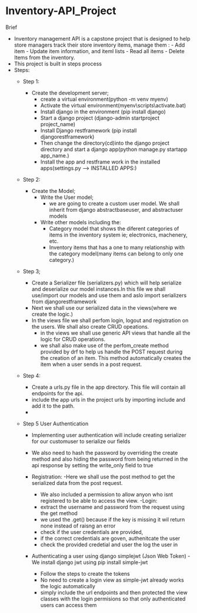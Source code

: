 # Inventory-API_Project
Brief
- Inventory management API is a capstone project that is designed to help store managers track their store inventory items, manage them : 
        - Add item
        - Update item information, and iteml lists
        - Read all items
        - Delete Items from the inventory.
- This project is built in steps process 
- Steps:
    - Step 1:
        - Create the development server;
            - create a virtual environment(python -m venv myenv)
            - Activate the virtual environment(myenv\scripts\activate.bat)
            - Install django in the environment (pip install django)
            - Start a django project (django-admin startproject project_name)
            - Install Django restframework (pip install djangorestframework)
            - Then change the directory(cd)into the django project directory and start a django app(python manage.py startapp app_name.)
            - Install the app and restframe work in the installed apps(settings.py --> INSTALLED APPS:)
    - Step 2:
        - Create the Model;
            - Write the User model;
                - we are going to create a custom user model. We shall inherit from django abstractbaseuser, and abstractuser models
            - Write other models including the:
                - Category model that shows the diferent categories of items in the inventory system ie; electronics, machenery, etc.
                - Inventory items that has a one to many relationship with the category model(many items can belong to only one category.)
                
    - Step 3;
        - Create a Serializer file (serializers.py) which will help serialize and deserialize our model instances.In this file we shall use/import our models and use them and aslo import serializers from djangorestframework
        - Next we shall use our serialized data in the views(where we create the logic.)
        - In the views file we shall perfom login, logout and registration on the users. We shall also create CRUD opeations.
            - in the views we shall use generic API views that handle all the logic for CRUD operations.
            - we shall also make use of the perfom_create method provided by drf to help us handle the POST request during the creation of an item. This method automatically creates the item when a user sends in a post request.
    - Step 4:
        - Create a urls.py file in the app directory. This file will contain all endpoints for the api.
        - include the app urls in the project urls by importing include and add it to the path.
        -
    - Step 5 User Authentication
        - Implementing user authentication will include creating serializer for our customuser to serialize our fields
        - We also need to hash the password by overriding the create method and also hiding the password from being returned in the api response by setting the write_only field to true
        - Registration:
            -Here we shall use the post method to get the serialized data from the post request.
            - We also included a permission to allow anyon who isnt registered to be able to access the view.
        -Login:
            -  extract the username and password from the request using the get method
            - we used the .get() because if the key is missing it wil return none instead of raisng an error
            -  check if the user credentials are provided,
            - if the correct credentials are goven, authenitcate the user
            - check the provided credetial and user the log the user in
            
        - Authenticating a user using django simplejwt (Json Web Token)
            -We install django jwt using pip install simple-jwt
            - Follow the steps to create the tokens 
            - No need to create a login view as simple-jwt already works the logic automatically
            - simply include the url endpoints and then protected the view classes with the login permisions so that only authenticated users can access them
